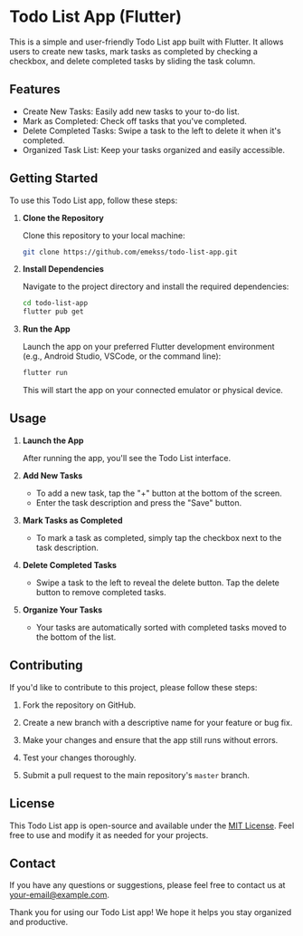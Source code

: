 # Todo List App (Flutter)

This is a simple and user-friendly Todo List app built with Flutter. It allows users to create new tasks, mark tasks as completed by checking a checkbox, and delete completed tasks by sliding the task column.

## Features

- Create New Tasks: Easily add new tasks to your to-do list.
- Mark as Completed: Check off tasks that you've completed.
- Delete Completed Tasks: Swipe a task to the left to delete it when it's completed.
- Organized Task List: Keep your tasks organized and easily accessible.

## Getting Started

To use this Todo List app, follow these steps:

1. **Clone the Repository**

   Clone this repository to your local machine:

   ```bash
   git clone https://github.com/emekss/todo-list-app.git
   ```

2. **Install Dependencies**

   Navigate to the project directory and install the required dependencies:

   ```bash
   cd todo-list-app
   flutter pub get
   ```

3. **Run the App**

   Launch the app on your preferred Flutter development environment (e.g., Android Studio, VSCode, or the command line):

   ```bash
   flutter run
   ```

   This will start the app on your connected emulator or physical device.

## Usage

1. **Launch the App**

   After running the app, you'll see the Todo List interface.

2. **Add New Tasks**

   - To add a new task, tap the "+" button at the bottom of the screen.
   - Enter the task description and press the "Save" button.

3. **Mark Tasks as Completed**

   - To mark a task as completed, simply tap the checkbox next to the task description.

4. **Delete Completed Tasks**

   - Swipe a task to the left to reveal the delete button. Tap the delete button to remove completed tasks.

5. **Organize Your Tasks**

   - Your tasks are automatically sorted with completed tasks moved to the bottom of the list.

## Contributing

If you'd like to contribute to this project, please follow these steps:

1. Fork the repository on GitHub.

2. Create a new branch with a descriptive name for your feature or bug fix.

3. Make your changes and ensure that the app still runs without errors.

4. Test your changes thoroughly.

5. Submit a pull request to the main repository's `master` branch.

## License

This Todo List app is open-source and available under the [MIT License](LICENSE). Feel free to use and modify it as needed for your projects.

## Contact

If you have any questions or suggestions, please feel free to contact us at [your-email@example.com](mailto:your-email@example.com).

Thank you for using our Todo List app! We hope it helps you stay organized and productive.